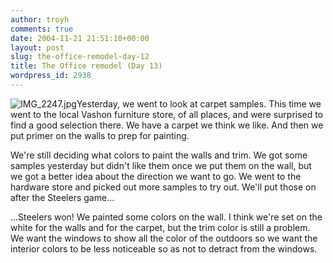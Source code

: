```yaml
---
author: troyh
comments: true
date: 2004-11-21 21:51:10+00:00
layout: post
slug: the-office-remodel-day-12
title: The Office remodel (Day 13)
wordpress_id: 2938
---
```


![IMG_2247.jpg](http://troyandgay.com/pix//IMG_2247.jpg)Yesterday, we went to look at carpet samples. This time we went to the local Vashon furniture store, of all places, and were surprised to find a good selection there. We have a carpet we think we like. And then we put primer on the walls to prep for painting.

We're still deciding what colors to paint the walls and trim. We got some samples yesterday but didn't like them once we put them on the wall, but we got a better idea about the direction we want to go. We went to the hardware store and picked out more samples to try out. We'll put those on after the Steelers game...

...Steelers won! We painted some colors on the wall. I think we're set on the white for the walls and for the carpet, but the trim color is still a problem. We want the windows to show all the color of the outdoors so we want the interior colors to be less noticeable so as not to detract from the windows.
